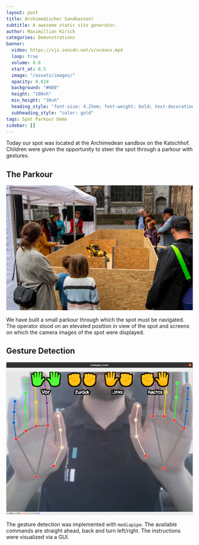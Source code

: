 ```yaml
---
layout: post
title: Archimedischer Sandkasten!
subtitle: A awesome static site generator.
author: Maximillian Kirsch
categories: Demonstrations
banner:
  video: https://vjs.zencdn.net/v/oceans.mp4
  loop: true
  volume: 0.8
  start_at: 8.5
  image: "/assets/images/"
  opacity: 0.618
  background: "#000"
  height: "100vh"
  min_height: "38vh"
  heading_style: "font-size: 4.25em; font-weight: bold; text-decoration: underline"
  subheading_style: "color: gold"
tags: Spot Parkour Demo
sidebar: []
---
```


Today our spot was located at the Archimedean sandbox on the Katschhof. Children were given the opportunity to steer the spot through a parkour with gestures.

## The Parkour

![Parkour](/assets/images/Sandkasten_0.jpg "The Parkour")

We have built a small parkour through which the spot must be navigated. The operator stood on an elevated position in view of the spot and screens on which the camera images of the spot were displayed.

## Gesture Detection

![Gestures](/assets/images/gestures.png "Gesture Detection")

The gesture detection was implemented with `mediapipe`. The available commands are straight ahead, back and turn left/right. The instructions were visualized via a GUI.